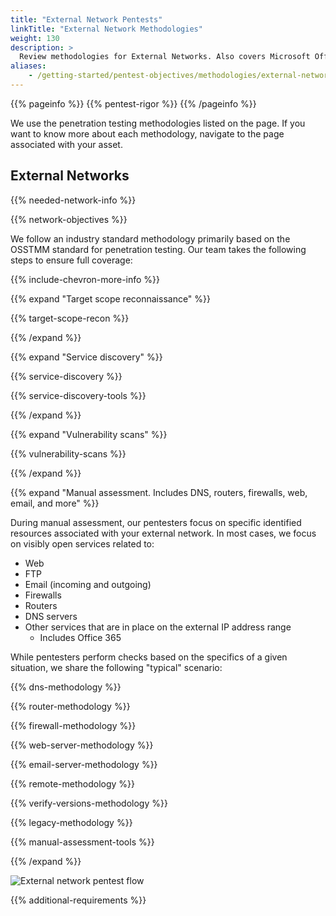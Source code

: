 ```yaml
---
title: "External Network Pentests"
linkTitle: "External Network Methodologies"
weight: 130
description: >
  Review methodologies for External Networks. Also covers Microsoft Office 365.
aliases:
    - /getting-started/pentest-objectives/methodologies/external-network/
---
```


{{% pageinfo %}}
{{% pentest-rigor %}}
{{% /pageinfo %}}

We use the penetration testing methodologies listed on the page. If you want to know more
about each methodology, navigate to the page associated with your asset.

## External Networks

{{% needed-network-info %}}

{{% network-objectives %}}

We follow an industry standard methodology primarily based on the OSSTMM standard for
penetration testing. Our team takes the following steps to ensure full coverage:

{{% include-chevron-more-info %}}

{{% expand "Target scope reconnaissance" %}}
</br>

{{% target-scope-recon %}}

{{% /expand %}}

{{% expand "Service discovery" %}}
</br>

{{% service-discovery %}}

{{% service-discovery-tools %}}

{{% /expand %}}

{{% expand "Vulnerability scans" %}}
</br>

{{% vulnerability-scans %}}

{{% /expand %}}

{{% expand "Manual assessment. Includes DNS, routers, firewalls, web, email, and more" %}}
</br>

During manual assessment, our pentesters focus on specific identified resources associated with your external network.
In most cases, we focus on visibly open services related to:

- Web
- FTP
- Email (incoming and outgoing)
- Firewalls
- Routers
- DNS servers
- Other services that are in place on the external IP address range
  - Includes Office 365

While pentesters perform checks based on the specifics of a given situation, we share the following "typical" scenario:

{{% dns-methodology %}}

{{% router-methodology %}}

{{% firewall-methodology %}}

{{% web-server-methodology %}}

{{% email-server-methodology %}}

{{% remote-methodology %}}

{{% verify-versions-methodology %}}

{{% legacy-methodology %}}

{{% manual-assessment-tools %}}

{{% /expand %}}

![External network pentest flow](/gsg/ExternalNetworkPentest.png)

{{% additional-requirements %}}
